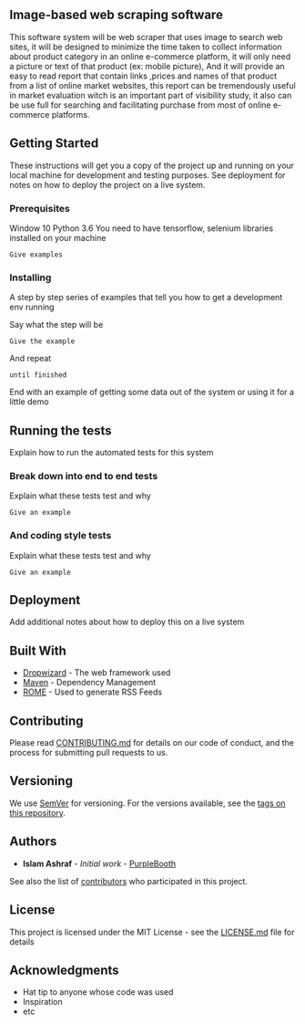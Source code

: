 ## Image-based web scraping software

This software system will be web scraper that uses image to search web sites, it will be designed to minimize the time taken to collect information about product category in an online e-commerce platform, it will only need a picture or text of that product (ex: mobile picture), And it will provide an easy to read report that contain links ,prices and names of that product from a list of online market websites, this report can be tremendously useful in market evaluation witch is an important part of visibility study,  it also can be use full for searching and facilitating purchase from most of online e-commerce platforms.

## Getting Started

These instructions will get you a copy of the project up and running on your local machine for development and testing purposes. See deployment for notes on how to deploy the project on a live system.

### Prerequisites
Window 10
Python 3.6
You need to have tensorflow, selenium libraries installed on your machine
```
Give examples
```

### Installing

A step by step series of examples that tell you how to get a development env running

Say what the step will be

```
Give the example
```

And repeat

```
until finished
```

End with an example of getting some data out of the system or using it for a little demo

## Running the tests

Explain how to run the automated tests for this system

### Break down into end to end tests

Explain what these tests test and why

```
Give an example
```

### And coding style tests

Explain what these tests test and why

```
Give an example
```

## Deployment

Add additional notes about how to deploy this on a live system

## Built With

* [Dropwizard](http://www.dropwizard.io/1.0.2/docs/) - The web framework used
* [Maven](https://maven.apache.org/) - Dependency Management
* [ROME](https://rometools.github.io/rome/) - Used to generate RSS Feeds

## Contributing

Please read [CONTRIBUTING.md](https://gist.github.com/PurpleBooth/b24679402957c63ec426) for details on our code of conduct, and the process for submitting pull requests to us.

## Versioning

We use [SemVer](http://semver.org/) for versioning. For the versions available, see the [tags on this repository](https://github.com/your/project/tags). 

## Authors

* **Islam Ashraf** - *Initial work* - [PurpleBooth]( https://github.com/eslamNova)

See also the list of [contributors](https://github.com/your/project/contributors) who participated in this project.

## License

This project is licensed under the MIT License - see the [LICENSE.md](LICENSE.md) file for details

## Acknowledgments

* Hat tip to anyone whose code was used
* Inspiration
* etc


